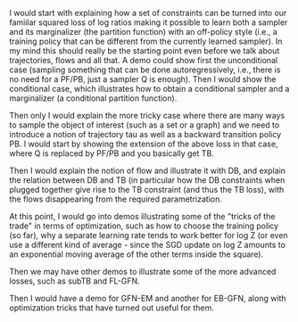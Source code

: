 

I would start with explaining how a set of constraints can be turned into our famiilar squared loss of log ratios making it possible to learn both a sampler and its marginalizer (the partition function) with an off-policy style (i.e., a training policy that can be different from the currently learned sampler). In my mind this should really be the starting point even before we talk about trajectories, flows and all that. A demo could show first the unconditional case (sampling something that can be done autoregressively, i.e., there is no need for a PF/PB, just a sampler Q is enough). Then I would show the conditional case, which illustrates how to obtain a conditional sampler and a marginalizer (a conditional partition function).

Then only I would explain the more tricky case where there are many ways to sample the object of interest (such as a set or a graph) and we need to introduce a notion of trajectory tau as well as a backward transition policy PB. I would start by showing the extension of the above loss in that case, where Q is replaced by PF/PB and you basically get TB.

Then I would explain the notion of flow and illustrate it with DB, and explain the relation between DB and TB (in particular how the DB constraints when plugged together give rise to the TB constraint (and thus the TB loss), with the flows disappearing from the required parametrization.

At this point, I would go into demos illustrating some of the "tricks of the trade" in terms of optimization, such as how to choose the training policy (so far), why a separate learning rate tends to work better for log Z (or even use a different kind of average - since the SGD update on log Z amounts to an exponential moving average of the other terms inside the square).

Then we may have other demos to illustrate some of the more advanced losses, such as subTB and FL-GFN.

Then I would have a demo for GFN-EM and another for EB-GFN, along with optimization tricks that have turned out useful for them.



